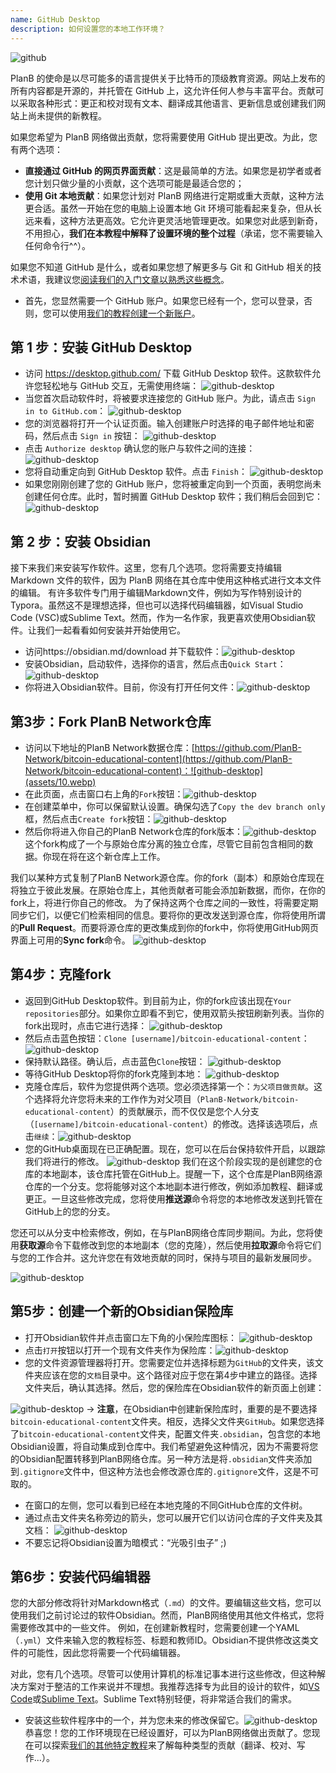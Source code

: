 ```yaml
---
name: GitHub Desktop
description: 如何设置您的本地工作环境？
---
```

![github](assets/cover.webp)

PlanB 的使命是以尽可能多的语言提供关于比特币的顶级教育资源。网站上发布的所有内容都是开源的，并托管在 GitHub 上，这允许任何人参与丰富平台。贡献可以采取各种形式：更正和校对现有文本、翻译成其他语言、更新信息或创建我们网站上尚未提供的新教程。

如果您希望为 PlanB 网络做出贡献，您将需要使用 GitHub 提出更改。为此，您有两个选项：
- **直接通过 GitHub 的网页界面贡献**：这是最简单的方法。如果您是初学者或者您计划只做少量的小贡献，这个选项可能是最适合您的；
- **使用 Git 本地贡献**：如果您计划对 PlanB 网络进行定期或重大贡献，这种方法更合适。虽然一开始在您的电脑上设置本地 Git 环境可能看起来复杂，但从长远来看，这种方法更高效。它允许更灵活地管理更改。如果您对此感到新奇，不用担心，**我们在本教程中解释了设置环境的整个过程**（承诺，您不需要输入任何命令行^^）。

如果您不知道 GitHub 是什么，或者如果您想了解更多与 Git 和 GitHub 相关的技术术语，我建议您[阅读我们的入门文章以熟悉这些概念](https://planb.network/tutorials/others/basics-of-github)。

- 首先，您显然需要一个 GitHub 账户。如果您已经有一个，您可以登录，否则，您可以使用[我们的教程创建一个新账户](https://planb.network/tutorials/others/create-github-account)。

## 第 1 步：安装 GitHub Desktop

- 访问 https://desktop.github.com/ 下载 GitHub Desktop 软件。这款软件允许您轻松地与 GitHub 交互，无需使用终端：
![github-desktop](assets/1.webp)
- 当您首次启动软件时，将被要求连接您的 GitHub 账户。为此，请点击 `Sign in to GitHub.com`：
![github-desktop](assets/2.webp)
- 您的浏览器将打开一个认证页面。输入创建账户时选择的电子邮件地址和密码，然后点击 `Sign in` 按钮：
![github-desktop](assets/3.webp)
- 点击 `Authorize desktop` 确认您的账户与软件之间的连接：
![github-desktop](assets/4.webp)
- 您将自动重定向到 GitHub Desktop 软件。点击 `Finish`： ![github-desktop](assets/5.webp)
- 如果您刚刚创建了您的 GitHub 账户，您将被重定向到一个页面，表明您尚未创建任何仓库。此时，暂时搁置 GitHub Desktop 软件；我们稍后会回到它： ![github-desktop](assets/6.webp)

## 第 2 步：安装 Obsidian

接下来我们来安装写作软件。这里，您有几个选项。您将需要支持编辑 Markdown 文件的软件，因为 PlanB 网络在其仓库中使用这种格式进行文本文件的编辑。
有许多软件专门用于编辑Markdown文件，例如为写作特别设计的Typora。虽然这不是理想选择，但也可以选择代码编辑器，如Visual Studio Code (VSC)或Sublime Text。然而，作为一名作家，我更喜欢使用Obsidian软件。让我们一起看看如何安装并开始使用它。
- 访问https://obsidian.md/download 并下载软件：![github-desktop](assets/7.webp)
- 安装Obsidian，启动软件，选择你的语言，然后点击`Quick Start`：![github-desktop](assets/8.webp)
- 你将进入Obsidian软件。目前，你没有打开任何文件：![github-desktop](assets/9.webp)

## 第3步：Fork PlanB Network仓库

- 访问以下地址的PlanB Network数据仓库：[https://github.com/PlanB-Network/bitcoin-educational-content](https://github.com/PlanB-Network/bitcoin-educational-content)：![github-desktop](assets/10.webp)
- 在此页面，点击窗口右上角的`Fork`按钮：![github-desktop](assets/11.webp)
- 在创建菜单中，你可以保留默认设置。确保勾选了`Copy the dev branch only`框，然后点击`Create fork`按钮：![github-desktop](assets/12.webp)
- 然后你将进入你自己的PlanB Network仓库的fork版本：![github-desktop](assets/13.webp)
这个fork构成了一个与原始仓库分离的独立仓库，尽管它目前包含相同的数据。你现在将在这个新仓库上工作。

我们以某种方式复制了PlanB Network源仓库。你的fork（副本）和原始仓库现在将独立于彼此发展。在原始仓库上，其他贡献者可能会添加新数据，而你，在你的fork上，将进行你自己的修改。
为了保持这两个仓库之间的一致性，将需要定期同步它们，以便它们检索相同的信息。要将你的更改发送到源仓库，你将使用所谓的**Pull Request**。而要将源仓库的更改集成到你的fork中，你将使用GitHub网页界面上可用的**Sync fork**命令。
![github-desktop](assets/14.webp)

## 第4步：克隆fork

- 返回到GitHub Desktop软件。到目前为止，你的fork应该出现在`Your repositories`部分。如果你立即看不到它，使用双箭头按钮刷新列表。当你的fork出现时，点击它进行选择：
![github-desktop](assets/15.webp)
- 然后点击蓝色按钮：`Clone [username]/bitcoin-educational-content`：
![github-desktop](assets/16.webp)
- 保持默认路径。确认后，点击蓝色`Clone`按钮：
![github-desktop](assets/17.webp)
- 等待GitHub Desktop将你的fork克隆到本地：
![github-desktop](assets/18.webp)
- 克隆仓库后，软件为您提供两个选项。您必须选择第一个：`为父项目做贡献`。这个选择将允许您将未来的工作作为对父项目（`PlanB-Network/bitcoin-educational-content`）的贡献展示，而不仅仅是您个人分支（`[username]/bitcoin-educational-content`）的修改。选择该选项后，点击`继续`：![github-desktop](assets/19.webp)
- 您的GitHub桌面现在已正确配置。现在，您可以在后台保持软件开启，以跟踪我们将进行的修改。
![github-desktop](assets/20.webp)
我们在这个阶段实现的是创建您的仓库的本地副本，该仓库托管在GitHub上。提醒一下，这个仓库是PlanB网络源仓库的一个分支。您将能够对这个本地副本进行修改，例如添加教程、翻译或更正。一旦这些修改完成，您将使用**推送源**命令将您的本地修改发送到托管在GitHub上的您的分支。

您还可以从分支中检索修改，例如，在与PlanB网络仓库同步期间。为此，您将使用**获取源**命令下载修改到您的本地副本（您的克隆），然后使用**拉取源**命令将它们与您的工作合并。这允许您在有效地贡献的同时，保持与项目的最新发展同步。

![github-desktop](assets/21.webp)
## 第5步：创建一个新的Obsidian保险库

- 打开Obsidian软件并点击窗口左下角的小保险库图标：
![github-desktop](assets/22.webp)
- 点击`打开`按钮以打开一个现有文件夹作为保险库：![github-desktop](assets/23.webp)
- 您的文件资源管理器将打开。您需要定位并选择标题为`GitHub`的文件夹，该文件夹应该在您的`文档`目录中。这个路径对应于您在第4步中建立的路径。选择文件夹后，确认其选择。然后，您的保险库在Obsidian软件的新页面上创建：

![github-desktop](assets/24.webp)
-> **注意**，在Obsidian中创建新保险库时，重要的是不要选择`bitcoin-educational-content`文件夹。相反，选择父文件夹`GitHub`。如果您选择了`bitcoin-educational-content`文件夹，配置文件夹`.obsidian`，包含您的本地Obsidian设置，将自动集成到仓库中。我们希望避免这种情况，因为不需要将您的Obsidian配置转移到PlanB网络仓库。另一种方法是将`.obsidian`文件夹添加到`.gitignore`文件中，但这种方法也会修改源仓库的`.gitignore`文件，这是不可取的。

- 在窗口的左侧，您可以看到已经在本地克隆的不同GitHub仓库的文件树。
- 通过点击文件夹名称旁边的箭头，您可以展开它们以访问仓库的子文件夹及其文档：
![github-desktop](assets/25.webp)
- 不要忘记将Obsidian设置为暗模式：“光吸引虫子” ;)

## 第6步：安装代码编辑器
您的大部分修改将针对Markdown格式（`.md`）的文件。要编辑这些文档，您可以使用我们之前讨论过的软件Obsidian。然而，PlanB网络使用其他文件格式，您将需要修改其中的一些文件。
例如，在创建新教程时，您需要创建一个YAML（`.yml`）文件来输入您的教程标签、标题和教师ID。Obsidian不提供修改这类文件的可能性，因此您将需要一个代码编辑器。

对此，您有几个选项。尽管可以使用计算机的标准记事本进行这些修改，但这种解决方案对于整洁的工作来说并不理想。我推荐选择专为此目的设计的软件，如[VS Code](https://code.visualstudio.com/download)或[Sublime Text](https://www.sublimetext.com/download)。Sublime Text特别轻便，将非常适合我们的需求。
- 安装这些软件程序中的一个，并为您未来的修改保留它。![github-desktop](assets/26.webp)
恭喜您！您的工作环境现在已经设置好，可以为PlanB网络做出贡献了。您现在可以探索[我们的其他特定教程](https://planb.network/tutorials/others)来了解每种类型的贡献（翻译、校对、写作...）。

